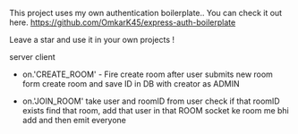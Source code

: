 This project uses my own authentication boilerplate.. You can check it out here. https://github.com/OmkarK45/express-auth-boilerplate

Leave a star and use it in your own projects !

server                                  client
  - on.'CREATE_ROOM'                       - Fire create room after user submits new room form 
    create room and save ID in DB
    with creator as ADMIN
    
  - on.'JOIN_ROOM'
    take user and roomID from user
    check if that roomID exists
    find that room,
    add that user in that ROOM
    socket ke room me bhi add and then
    emit everyone
